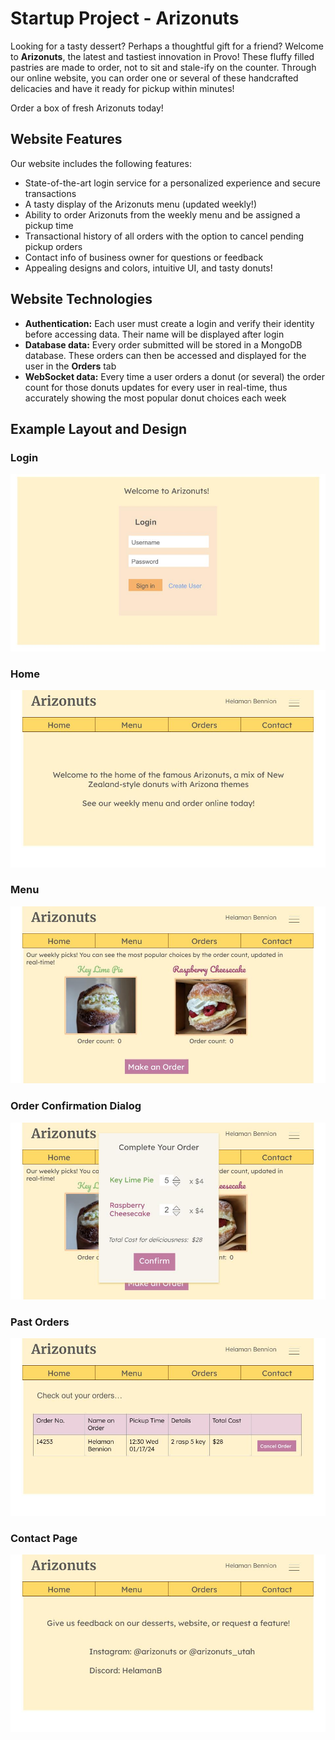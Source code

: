 # Startup Project - Arizonuts
Looking for a tasty dessert? Perhaps a thoughtful gift for a friend? Welcome to **Arizonuts**, the latest and tastiest innovation in Provo! 
These fluffy filled pastries are made to order, not to sit and stale-ify on the counter. Through our online website, you can order one or several of these handcrafted delicacies and have it ready for pickup within minutes! 

Order a box of fresh Arizonuts today!

## Website Features

Our website includes the following features:
- State-of-the-art login service for a personalized experience and secure transactions
- A tasty display of the Arizonuts menu (updated weekly!)
- Ability to order Arizonuts from the weekly menu and be assigned a pickup time
- Transactional history of all orders with the option to cancel pending pickup orders
- Contact info of business owner for questions or feedback
- Appealing designs and colors, intuitive UI, and tasty donuts!

## Website Technologies

- **Authentication:** Each user must create a login and verify their identity before accessing data. Their name will be displayed after login
- **Database data:** Every order submitted will be stored in a MongoDB database. These orders can then be accessed and displayed for the user in the **Orders** tab
- **WebSocket data:** Every time a user orders a donut (or several) the order count for those donuts updates for every user in real-time, thus accurately showing the most popular donut choices each week

## Example Layout and Design

### Login

![Login Page](img/arizonuts_login.jpg)


### Home

![Home Page design image](img/arizonuts_home.jpg)


### Menu

![Menu Page](img/arizonuts_menu.jpg)


### Order Confirmation Dialog

![Order Confirmation dialog window](img/arizonuts_order_dialog.jpg)


### Past Orders

![Orders page](img/arizonuts_orders.jpg)


### Contact Page

![Contact Page](img/arizonuts_contact.jpg)


